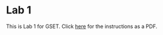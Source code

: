 # Lab 1 
This is Lab 1 for GSET. Click [here](https://github.com/thillRobot/matlab_workshop/blob/gset/lab/lab1/lab1.pdf) for the instructions as a PDF.
